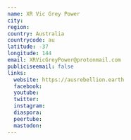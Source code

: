 ```yaml
---
name: XR Vic Grey Power
city:
region:
country: Australia
countrycode: au
latitude: -37
longitude: 144
email: XRVicGreyPower@protonmail.com
publiciseemail: false
links:
  website: https://ausrebellion.earth
  facebook:
  youtube:
  twitter:
  instagram:
  diaspora:
  peertube:
  mastodon:
---
```

